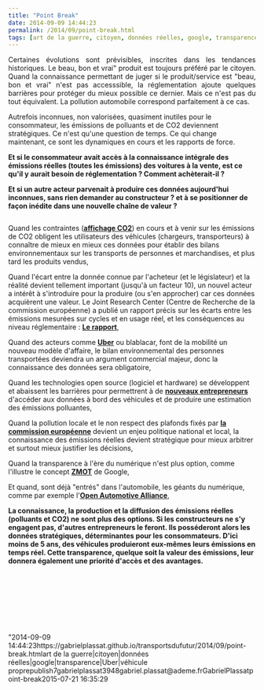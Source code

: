 ```yaml
---
title: "Point Break"
date: 2014-09-09 14:44:23
permalink: /2014/09/point-break.html
tags: [art de la guerre, citoyen, données réelles, google, transparence, Uber, véhicule propre]
---
```


<p style="text-align: justify">Certaines évolutions sont prévisibles, inscrites dans les tendances historiques. Le beau, bon et vrai" produit est toujours préféré par le citoyen. Quand la connaissance permettant de juger si le produit/service est "beau, bon et vrai" n'est pas accesssible, la réglementation ajoute quelques barrières pour protéger du mieux possible ce dernier. Mais ce n'est pas du tout équivalent. La pollution automobile correspond parfaitement à ce cas.</p> <p style=""text-align: justify"">Autrefois inconnues, non valorisées, quasiment inutiles pour le consommateur, les émissions de polluants et de CO2 deviennent stratégiques. Ce n'est qu'une question de temps. Ce qui change maintenant, ce sont les dynamiques en cours et les rapports de force.</p> <p style=""text-align: justify""><strong>Et si le consommateur avait accès à la connaissance intégrale des émissions réelles (toutes les émissions) des voitures à la vente, est ce qu'il y aurait besoin de réglementation ? Comment achèterait-il ?</strong></p> <p style=""text-align: justify""><strong>Et si un autre acteur parvenait à produire ces données aujourd'hui inconnues, sans rien demander au constructeur ? et à se positionner de façon inédite dans une nouvelle chaîne de valeur ?</strong></p> <p><strong> <a class=""asset-img-link"" href="https://gabrielplassat.github.io/transportsdufutur/wp-content/uploads/sites/6/old/6a0120a66d2ad4970b01b7c6dc90be970b-pi.png""><img alt=""Transp_pollu"" border=""0"" class=""asset  asset-image at-xid-6a0120a66d2ad4970b01b7c6dc90be970b image-full img-responsive"" src=""/wp-content/uploads/sites/6/old/6a0120a66d2ad4970b01b7c6dc90be970b-800wi.png"" style=""margin-left: automargin-right: auto"" title=""Transp_pollu"" /></a><br /></strong></p>   <!--more-->  <p style=""text-align: justify"">Quand les contraintes (<a href=""http://www.developpement-durable.gouv.fr/Transports-l-affichage-CO2-entre,34345.html"" target=""_blank""><strong>affichage CO2</strong></a>) en cours et à venir sur les émissions de CO2 obligent les utilisateurs des véhicules (chargeurs, transporteurs) à connaître de mieux en mieux ces données pour établir des bilans environnementaux sur les transports de personnes et marchandises, et plus tard les produits vendus,</p> <p style=""text-align: justify"">Quand l'écart entre la donnée connue par l'acheteur (et le législateur) et la réalité devient tellement important (jusqu'à un facteur 10), un nouvel acteur a intérêt à s'introduire pour la produire (ou s'en approcher) car ces données acquièrent une valeur. Le Joint Research Center (Centre de Recherche de la commission européenne) a publié un rapport précis sur les écarts entre les émissions mesurées sur cycles et en usage réel, et les conséquences au niveau réglementaire : <a href=""http://t.co/CtnZ0NG4M8"" target=""_blank""><strong>Le rapport</strong></a>,</p> <p style=""text-align: justify"">Quand des acteurs comme <a href="https://gabrielplassat.github.io/transportsdufutur/2014/09/uber-jusquou-allez-vous-aller-mkalanick.html"" target=""_blank""><strong>Uber</strong></a> ou blablacar, font de la mobilité un nouveau modèle d'affaire, le bilan environnemental des personnes transportées deviendra un argument commercial majeur, donc la connaissance des données sera obligatoire,</p> <p style=""text-align: justify"">Quand les technologies open source (logiciel et hardware) se développent et abaissent les barrières pour permettrent à de <a href="https://gabrielplassat.github.io/transportsdufutur/2011/11/connaitre-les-emissions-reelles-polluants-et-co2-dun-vehicule-vers-la-transparence-totale.html"" target=""_blank""><strong>nouveaux entrepreneurs</strong></a> d'accéder aux données à bord des véhicules et de produire une estimation des émissions polluantes,</p> <p style=""text-align: justify"">Quand la pollution locale et le non respect des plafonds fixés par <a href="https://gabrielplassat.github.io/transportsdufutur/2013/03/rejet-commission-europeenne-concernant-la-demande-de-report-des-delais-no2.html"" target=""_blank""><strong>la commission européenne</strong></a> devient un enjeu politique national et local, la connaissance des émissions réelles devient stratégique pour mieux arbitrer et surtout mieux justifier les décisions,</p> <p style=""text-align: justify"">Quand la transparence à l'ère du numérique n'est plus option, comme l'illustre le concept <a href="https://gabrielplassat.github.io/transportsdufutur/2011/11/google-zero-moment-of-truth.html"" target=""_blank""><strong>ZMOT</strong></a> de Google,</p> <p style=""text-align: justify"">Et quand, sont déjà "entrés" dans l'automobile, les géants du numérique, comme par exemple l'<a href=""http://www.openautoalliance.net/#about"" target=""_blank""><strong>Open Automotive Alliance</strong></a>,</p> <p style=""text-align: justify""><strong>La connaissance, la production et la diffusion des émissions réelles (polluants et CO2) ne sont plus des options. Si les constructeurs ne s'y engagent pas, d'autres entrepreneurs le feront. Ils posséderont alors les données stratégiques, déterminantes pour les consommateurs. D'ici moins de 5 ans, des véhicules produieront eux-mêmes leurs émissions en temps réel. Cette transparence, quelque soit la valeur des émissions, leur donnera également une priorité d'accès et des avantages. </strong></p> <p style=""text-align: justify""> </p> <p style=""text-align: justify""> </p> <p style=""text-align: justify""> </p> <p style=""text-align: justify""> </p>"2014-09-09 14:44:23https://gabrielplassat.github.io/transportsdufutur/2014/09/point-break.htmlart de la guerre|citoyen|données réelles|google|transparence|Uber|véhicule proprepublish7gabrielplassat3948gabriel.plassat@ademe.frGabrielPlassatpoint-break2015-07-21 16:35:29
